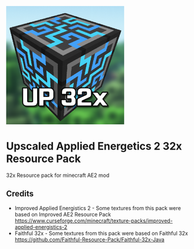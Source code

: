 <img src="pack.png" width="320" height="320"/>

# Upscaled Applied Energetics 2 32x Resource Pack
32x Resource pack for minecraft AE2 mod

## Credits
- Improved Applied Energistics 2 - Some textures from this pack were based on Improved AE2 Resource Pack
https://www.curseforge.com/minecraft/texture-packs/improved-applied-energistics-2
- Faithful 32x - Some textures from this pack were based on Faithful 32x
https://github.com/Faithful-Resource-Pack/Faithful-32x-Java